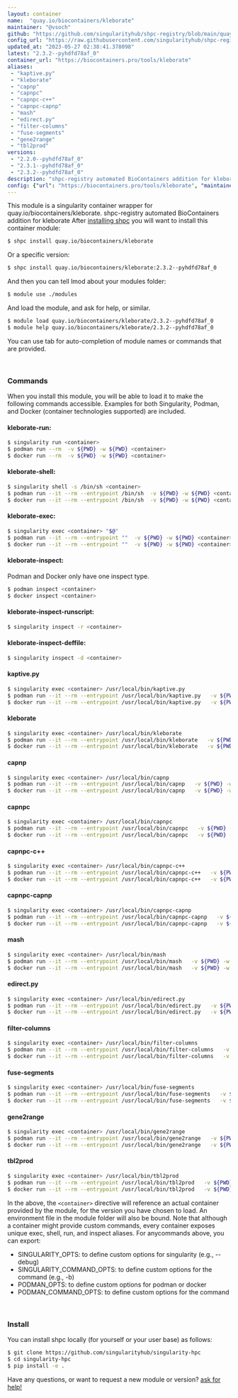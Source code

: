 ```yaml
---
layout: container
name:  "quay.io/biocontainers/kleborate"
maintainer: "@vsoch"
github: "https://github.com/singularityhub/shpc-registry/blob/main/quay.io/biocontainers/kleborate/container.yaml"
config_url: "https://raw.githubusercontent.com/singularityhub/shpc-registry/main/quay.io/biocontainers/kleborate/container.yaml"
updated_at: "2023-05-27 02:38:41.378098"
latest: "2.3.2--pyhdfd78af_0"
container_url: "https://biocontainers.pro/tools/kleborate"
aliases:
 - "kaptive.py"
 - "kleborate"
 - "capnp"
 - "capnpc"
 - "capnpc-c++"
 - "capnpc-capnp"
 - "mash"
 - "edirect.py"
 - "filter-columns"
 - "fuse-segments"
 - "gene2range"
 - "tbl2prod"
versions:
 - "2.2.0--pyhdfd78af_0"
 - "2.3.1--pyhdfd78af_0"
 - "2.3.2--pyhdfd78af_0"
description: "shpc-registry automated BioContainers addition for kleborate"
config: {"url": "https://biocontainers.pro/tools/kleborate", "maintainer": "@vsoch", "description": "shpc-registry automated BioContainers addition for kleborate", "latest": {"2.3.2--pyhdfd78af_0": "sha256:8400ad100395918f249cd1f63c00be7fa361881baad46379c21664f0771d6609"}, "tags": {"2.2.0--pyhdfd78af_0": "sha256:503a97f3531f59af5511a1f619ea3a0f4e0d2e5f714f99a30e3a9797be09b19d", "2.3.1--pyhdfd78af_0": "sha256:59c62701bb1013da74c4a758ddd63e15468f02dc0b8f8bb9f480673b8ab8daba", "2.3.2--pyhdfd78af_0": "sha256:8400ad100395918f249cd1f63c00be7fa361881baad46379c21664f0771d6609"}, "docker": "quay.io/biocontainers/kleborate", "aliases": {"kaptive.py": "/usr/local/bin/kaptive.py", "kleborate": "/usr/local/bin/kleborate", "capnp": "/usr/local/bin/capnp", "capnpc": "/usr/local/bin/capnpc", "capnpc-c++": "/usr/local/bin/capnpc-c++", "capnpc-capnp": "/usr/local/bin/capnpc-capnp", "mash": "/usr/local/bin/mash", "edirect.py": "/usr/local/bin/edirect.py", "filter-columns": "/usr/local/bin/filter-columns", "fuse-segments": "/usr/local/bin/fuse-segments", "gene2range": "/usr/local/bin/gene2range", "tbl2prod": "/usr/local/bin/tbl2prod"}}
---
```


This module is a singularity container wrapper for quay.io/biocontainers/kleborate.
shpc-registry automated BioContainers addition for kleborate
After [installing shpc](#install) you will want to install this container module:


```bash
$ shpc install quay.io/biocontainers/kleborate
```

Or a specific version:

```bash
$ shpc install quay.io/biocontainers/kleborate:2.3.2--pyhdfd78af_0
```

And then you can tell lmod about your modules folder:

```bash
$ module use ./modules
```

And load the module, and ask for help, or similar.

```bash
$ module load quay.io/biocontainers/kleborate/2.3.2--pyhdfd78af_0
$ module help quay.io/biocontainers/kleborate/2.3.2--pyhdfd78af_0
```

You can use tab for auto-completion of module names or commands that are provided.

<br>

### Commands

When you install this module, you will be able to load it to make the following commands accessible.
Examples for both Singularity, Podman, and Docker (container technologies supported) are included.

#### kleborate-run:

```bash
$ singularity run <container>
$ podman run --rm  -v ${PWD} -w ${PWD} <container>
$ docker run --rm  -v ${PWD} -w ${PWD} <container>
```

#### kleborate-shell:

```bash
$ singularity shell -s /bin/sh <container>
$ podman run --it --rm --entrypoint /bin/sh  -v ${PWD} -w ${PWD} <container>
$ docker run --it --rm --entrypoint /bin/sh  -v ${PWD} -w ${PWD} <container>
```

#### kleborate-exec:

```bash
$ singularity exec <container> "$@"
$ podman run --it --rm --entrypoint ""  -v ${PWD} -w ${PWD} <container> "$@"
$ docker run --it --rm --entrypoint ""  -v ${PWD} -w ${PWD} <container> "$@"
```

#### kleborate-inspect:

Podman and Docker only have one inspect type.

```bash
$ podman inspect <container>
$ docker inspect <container>
```

#### kleborate-inspect-runscript:

```bash
$ singularity inspect -r <container>
```

#### kleborate-inspect-deffile:

```bash
$ singularity inspect -d <container>
```


#### kaptive.py

```bash
$ singularity exec <container> /usr/local/bin/kaptive.py
$ podman run --it --rm --entrypoint /usr/local/bin/kaptive.py   -v ${PWD} -w ${PWD} <container> -c " $@"
$ docker run --it --rm --entrypoint /usr/local/bin/kaptive.py   -v ${PWD} -w ${PWD} <container> -c " $@"
```


#### kleborate

```bash
$ singularity exec <container> /usr/local/bin/kleborate
$ podman run --it --rm --entrypoint /usr/local/bin/kleborate   -v ${PWD} -w ${PWD} <container> -c " $@"
$ docker run --it --rm --entrypoint /usr/local/bin/kleborate   -v ${PWD} -w ${PWD} <container> -c " $@"
```


#### capnp

```bash
$ singularity exec <container> /usr/local/bin/capnp
$ podman run --it --rm --entrypoint /usr/local/bin/capnp   -v ${PWD} -w ${PWD} <container> -c " $@"
$ docker run --it --rm --entrypoint /usr/local/bin/capnp   -v ${PWD} -w ${PWD} <container> -c " $@"
```


#### capnpc

```bash
$ singularity exec <container> /usr/local/bin/capnpc
$ podman run --it --rm --entrypoint /usr/local/bin/capnpc   -v ${PWD} -w ${PWD} <container> -c " $@"
$ docker run --it --rm --entrypoint /usr/local/bin/capnpc   -v ${PWD} -w ${PWD} <container> -c " $@"
```


#### capnpc-c++

```bash
$ singularity exec <container> /usr/local/bin/capnpc-c++
$ podman run --it --rm --entrypoint /usr/local/bin/capnpc-c++   -v ${PWD} -w ${PWD} <container> -c " $@"
$ docker run --it --rm --entrypoint /usr/local/bin/capnpc-c++   -v ${PWD} -w ${PWD} <container> -c " $@"
```


#### capnpc-capnp

```bash
$ singularity exec <container> /usr/local/bin/capnpc-capnp
$ podman run --it --rm --entrypoint /usr/local/bin/capnpc-capnp   -v ${PWD} -w ${PWD} <container> -c " $@"
$ docker run --it --rm --entrypoint /usr/local/bin/capnpc-capnp   -v ${PWD} -w ${PWD} <container> -c " $@"
```


#### mash

```bash
$ singularity exec <container> /usr/local/bin/mash
$ podman run --it --rm --entrypoint /usr/local/bin/mash   -v ${PWD} -w ${PWD} <container> -c " $@"
$ docker run --it --rm --entrypoint /usr/local/bin/mash   -v ${PWD} -w ${PWD} <container> -c " $@"
```


#### edirect.py

```bash
$ singularity exec <container> /usr/local/bin/edirect.py
$ podman run --it --rm --entrypoint /usr/local/bin/edirect.py   -v ${PWD} -w ${PWD} <container> -c " $@"
$ docker run --it --rm --entrypoint /usr/local/bin/edirect.py   -v ${PWD} -w ${PWD} <container> -c " $@"
```


#### filter-columns

```bash
$ singularity exec <container> /usr/local/bin/filter-columns
$ podman run --it --rm --entrypoint /usr/local/bin/filter-columns   -v ${PWD} -w ${PWD} <container> -c " $@"
$ docker run --it --rm --entrypoint /usr/local/bin/filter-columns   -v ${PWD} -w ${PWD} <container> -c " $@"
```


#### fuse-segments

```bash
$ singularity exec <container> /usr/local/bin/fuse-segments
$ podman run --it --rm --entrypoint /usr/local/bin/fuse-segments   -v ${PWD} -w ${PWD} <container> -c " $@"
$ docker run --it --rm --entrypoint /usr/local/bin/fuse-segments   -v ${PWD} -w ${PWD} <container> -c " $@"
```


#### gene2range

```bash
$ singularity exec <container> /usr/local/bin/gene2range
$ podman run --it --rm --entrypoint /usr/local/bin/gene2range   -v ${PWD} -w ${PWD} <container> -c " $@"
$ docker run --it --rm --entrypoint /usr/local/bin/gene2range   -v ${PWD} -w ${PWD} <container> -c " $@"
```


#### tbl2prod

```bash
$ singularity exec <container> /usr/local/bin/tbl2prod
$ podman run --it --rm --entrypoint /usr/local/bin/tbl2prod   -v ${PWD} -w ${PWD} <container> -c " $@"
$ docker run --it --rm --entrypoint /usr/local/bin/tbl2prod   -v ${PWD} -w ${PWD} <container> -c " $@"
```



In the above, the `<container>` directive will reference an actual container provided
by the module, for the version you have chosen to load. An environment file in the
module folder will also be bound. Note that although a container
might provide custom commands, every container exposes unique exec, shell, run, and
inspect aliases. For anycommands above, you can export:

 - SINGULARITY_OPTS: to define custom options for singularity (e.g., --debug)
 - SINGULARITY_COMMAND_OPTS: to define custom options for the command (e.g., -b)
 - PODMAN_OPTS: to define custom options for podman or docker
 - PODMAN_COMMAND_OPTS: to define custom options for the command

<br>

### Install

You can install shpc locally (for yourself or your user base) as follows:

```bash
$ git clone https://github.com/singularityhub/singularity-hpc
$ cd singularity-hpc
$ pip install -e .
```

Have any questions, or want to request a new module or version? [ask for help!](https://github.com/singularityhub/singularity-hpc/issues)